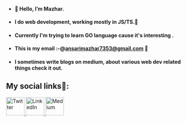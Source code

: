 - #### 👋 Hello, I’m Mazhar.
- #### I do web development, working mostly in JS/TS.👀
- #### Currently I'm trying to learn GO language cause it's interesting .
- #### This is my email :-@ansarimazhar7353@gmail.com 📩 
- #### I sometimes write blogs on medium, about various web dev related things check it out.

<!---
MJCoder15/MJCoder15 is a ✨ special ✨ repository because its `README.md` (this file) appears on your GitHub profile.
You can click the Preview link to take a look at your changes.
--->

## My social links🔗:

<a href="https://twitter.com/MazharCodes_15">
  <img src="https://th.bing.com/th/id/OIP.P3GJZi8Z-DGPx1JS3u5yOgHaGl?w=205&h=182&c=7&r=0&o=5&dpr=1.4&pid=1.7" alt="Twitter" width="50" height='50' />
</a>

<a href="https://www.linkedin.com/in/mazhar-ansari-852713218/">
  <img src="https://th.bing.com/th/id/OIP.IfuhJTGsN34WQqAZIdufvQHaHa?w=165&h=180&c=7&r=0&o=5&dpr=1.4&pid=1.7" alt="LinkedIn" width="50" height='50' />
</a>

<a href="https://www.linkedin.com/in/mazhar-ansari-852713218/](https://medium.com/@ansarimazhar7353">
  <img src="https://th.bing.com/th/id/OIP.rj9hZk5wYcvqlWxG32jH2QHaHa?w=164&h=180&c=7&r=0&o=5&dpr=1.3&pid=1.7" alt="Medium" width="50" height='50' />
</a>
